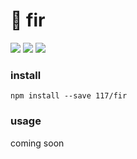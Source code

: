 # 🌲 fir

![](https://badgen.net/codeclimate/maintainability/117/fir?color=49d703)
![](https://badgen.net/codeclimate/loc/117/fir?color=055ff3)
![](https://badgen.net/badge/code%20style/prettier/ff51bc)

### install

`npm install --save 117/fir`

### usage

coming soon
